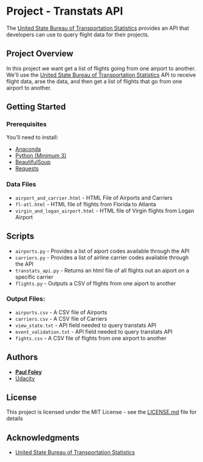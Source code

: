 # Project - Transtats API

The [United State Bureau of Transportation Statistics](https://www.transtats.bts.gov/) provides an API that developers can use to query flight data for their projects.


## Project Overview

In this project we want get a list of flights going from one airport to another. We'll use the [United State Bureau of Transportation Statistics](https://www.transtats.bts.gov/) API to receive flight data, arse the data, and then get a list of flights that go from one airport to another.


## Getting Started

### Prerequisites

You'll need to install:

* [Anaconda](https://www.continuum.io/downloads)
* [Python (Minimum 3)](https://www.continuum.io/blog/developer-blog/python-3-support-anaconda)
* [BeautifulSoup](https://anaconda.org/anaconda/beautiful-soup)
* [Requests](https://anaconda.org/anaconda/requests)

### Data Files

* `airport_and_carrier.html` - HTML File of Airports and Carriers
* `fl-atl.html` - HTML file of flights from Florida to Atlanta
* `virgin_and_logan_airport.html` - HTML file of Virgin flights from Logan Airport


## Scripts

* `airports.py` - Provides a list of aiport codes available through the API
* `carriers.py` - Provides a list of airline carrier codes available through the API
* `transtats_api.py` - Returns an html file of all flights out an aiport on a specific carrier
* `flights.py` - Outputs a CSV of flights from one aiport to another

### Output Files:

* `airports.csv` - A CSV file of Airports
* `carriers.csv` - A CSV file of Carriers
* `view_state.txt` - API field needed to query transtats API
* `event_validation.txt` - API field needed to query transtats API
* `fights.csv` - A CSV file of flights from one airport to another


## Authors

* [**Paul Foley**](https://github.com/paulfoley)
* [Udacity](https://www.udacity.com/)


## License

This project is licensed under the MIT License - see the [LICENSE.md](LICENSE.md) file for details


## Acknowledgments

* [United State Bureau of Transportation Statistics](https://www.transtats.bts.gov/)
